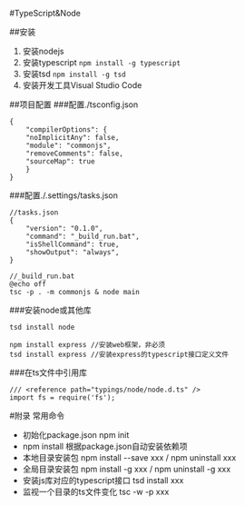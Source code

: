#TypeScript&Node

##安装
1. 安装nodejs
2. 安装typescript `npm install -g typescript`
3. 安装tsd `npm install -g tsd`
4. 安装开发工具Visual Studio Code

##项目配置
###配置./tsconfig.json

    {
    	"compilerOptions": {
        "noImplicitAny": false,
        "module": "commonjs",
        "removeComments": false,
        "sourceMap": true
    	}
    }

###配置./.settings/tasks.json

	//tasks.json
	{
    	"version": "0.1.0", 
    	"command": "_build_run.bat",
    	"isShellCommand": true,
    	"showOutput": "always",
	}
	
	//_build_run.bat
	@echo off
	tsc -p . -m commonjs & node main

###安装node或其他库
  
	tsd install node
	
	npm install express //安装web框架，非必须
	tsd install express //安装express的typescript接口定义文件
	

###在ts文件中引用库

	/// <reference path="typings/node/node.d.ts" />
	import fs = require('fs');
	
#附录 常用命令

- 初始化package.json npm init
- npm install 根据package.json自动安装依赖项
- 本地目录安装包 npm install --save xxx / npm uninstall xxx
- 全局目录安装包 npm install -g xxx / npm uninstall -g xxx
- 安装js库对应的typescript接口 tsd install xxx
- 监视一个目录的ts文件变化  tsc -w -p xxx